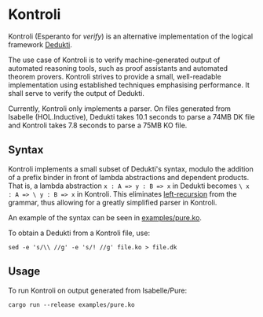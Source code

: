 # Kontroli

Kontroli (Esperanto for *verify*) is
an alternative implementation of the logical framework
[Dedukti](https://deducteam.github.io/).

The use case of Kontroli is to
verify machine-generated output of automated reasoning tools,
such as proof assistants and automated theorem provers.
Kontroli strives to provide a
small, well-readable implementation
using established techniques
emphasising performance.
It shall serve to verify the output of Dedukti.

Currently, Kontroli only implements a parser.
On files generated from Isabelle (HOL.Inductive),
Dedukti takes 10.1 seconds to parse a 74MB DK file and
Kontroli takes 7.8 seconds to parse a 75MB KO file.

## Syntax

Kontroli implements a small subset of Dedukti's syntax,
modulo the addition of a prefix binder in front of
lambda abstractions and dependent products.
That is, a lambda abstraction
`x : A => y : B => x` in Dedukti becomes
`\ x : A => \ y : B => x` in Kontroli.
This eliminates [left-recursion](https://en.wikipedia.org/wiki/Left_recursion)
from the grammar, thus allowing for a greatly simplified parser in Kontroli.

An example of the syntax can be seen in [examples/pure.ko](examples/pure.ko).

To obtain a Dedukti from a Kontroli file, use:

    sed -e 's/\\ //g' -e 's/! //g' file.ko > file.dk

## Usage

To run Kontroli on output generated from Isabelle/Pure:

    cargo run --release examples/pure.ko
